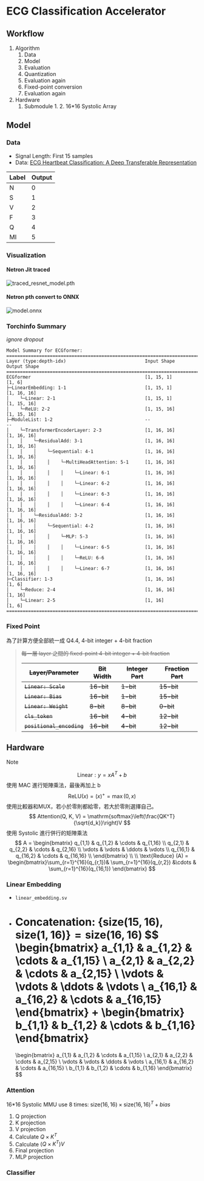 # ECG Classification Accelerator

## Workflow

1. Algorithm
   1. Data
   2. Model
   3. Evaluation 
   4. Quantization
   5. Evaluation again 
   6. Fixed-point conversion
   7. Evaluation again
2. Hardware
   1. Submodule 
      1. 
      2. 16*16 Systolic Array 

## Model

### Data

- Signal Length: First 15 samples
- Data: [ECG Heartbeat Classification: A Deep Transferable Representation](https://arxiv.org/abs/1805.00794)

| Label | Output |
| ----- | ------ |
| N     | 0      |
| S     | 1      |
| V     | 2      |
| F     | 3      |
| Q     | 4      |
| MI    | 5      |

### Visualization

#### Netron Jit traced

![traced_resnet_model.pth](https://raw.githubusercontent.com/frankxaio/markdwon-image/main/data/traced_resnet_model.pth.svg)



#### Netron pth ​convert to​ ONNX 

![model.onnx](https://raw.githubusercontent.com/frankxaio/markdwon-image/main/data/model.onnx.svg)

### Torchinfo Summary

*ignore dropout*

```text
Model Summary for ECGformer:
====================================================================================================
Layer (type:depth-idx)                             Input Shape               Output Shape
====================================================================================================
ECGformer                                          [1, 15, 1]                [1, 6]
├─LinearEmbedding: 1-1                             [1, 15, 1]                [1, 16, 16]
│    └─Linear: 2-1                                 [1, 15, 1]                [1, 15, 16]
│    └─ReLU: 2-2                                   [1, 15, 16]               [1, 15, 16]
├─ModuleList: 1-2                                  --                        --
│    └─TransformerEncoderLayer: 2-3                [1, 16, 16]               [1, 16, 16]
│    │    └─ResidualAdd: 3-1                       [1, 16, 16]               [1, 16, 16]
│    │    │    └─Sequential: 4-1                   [1, 16, 16]               [1, 16, 16]
│    │    │    │    └─MultiHeadAttention: 5-1      [1, 16, 16]               [1, 16, 16]
│    │    │    │    │    └─Linear: 6-1             [1, 16, 16]               [1, 16, 16]  
│    │    │    │    │    └─Linear: 6-2             [1, 16, 16]               [1, 16, 16]
│    │    │    │    │    └─Linear: 6-3             [1, 16, 16]               [1, 16, 16]
│    │    │    │    │    └─Linear: 6-4             [1, 16, 16]               [1, 16, 16]
│    │    └─ResidualAdd: 3-2                       [1, 16, 16]               [1, 16, 16]
│    │    │    └─Sequential: 4-2                   [1, 16, 16]               [1, 16, 16]
│    │    │    │    └─MLP: 5-3                     [1, 16, 16]               [1, 16, 16]
│    │    │    │    │    └─Linear: 6-5             [1, 16, 16]               [1, 16, 16]
│    │    │    │    │    └─ReLU: 6-6               [1, 16, 16]               [1, 16, 16]
│    │    │    │    │    └─Linear: 6-7             [1, 16, 16]               [1, 16, 16]
├─Classifier: 1-3                                  [1, 16, 16]               [1, 6]
│    └─Reduce: 2-4                                 [1, 16, 16]               [1, 16]
│    └─Linear: 2-5                                 [1, 16]                   [1, 6]
====================================================================================================
```

### Fixed Point 

為了計算方便全部統一成 Q4.4, 4-bit integer + 4-bit fraction

> ~~每一層 layer 之間的 fixed-point 4-bit integer + 4-bit fraction~~ 
>
> | ~~Layer/Parameter~~       | ~~Bit Width~~ | ~~Integer Part~~ | ~~Fraction Part~~ |
> | ------------------------- | ------------- | ---------------- | ----------------- |
> | ~~`Linear: Scale`~~       | ~~16-bit~~    | ~~1-bit~~        | ~~15-bit~~        |
> | ~~`Linear: Bias`~~        | ~~16-bit~~    | ~~1-bit~~        | ~~15-bit~~        |
> | ~~`Linear: Weight`~~      | ~~8-bit~~     | ~~8-bit~~        | ~~0-bit~~         |
> | ~~`cls_token`~~           | ~~16-bit~~    | ~~4-bit~~        | ~~12-bit~~        |
> | ~~`positional_encoding`~~ | ~~16-bit~~    | ~~4-bit~~        | ~~12-bit~~        |



## Hardware

> [!NOTE]
> $$
> \text{Linear}: y = xA^{T}+b
> $$
> 使用 MAC 進行矩陣乘法，最後再加上 b
> $$
> \mathrm{ReLU}(x) = (x)^+ = \max(0, x)
> $$
> 使用比較器和MUX，若小於零則都給零，若大於零則選擇自己。
> $$
> Attention(Q, K, V) = \mathrm{softmax}\left(\frac{QK^T}{\sqrt{d_k}}\right)V
> $$
> 使用 Systolic 進行併行的矩陣乘法
> $$
> A = \begin{bmatrix}
> q_{1,1} & q_{1,2} & \cdots & q_{1,16} \\
> q_{2,1} & q_{2,2} & \cdots & q_{2,16} \\
> \vdots  & \vdots  & \ddots & \vdots   \\
> q_{16,1} & q_{16,2} & \cdots & q_{16,16} \\
> \end{bmatrix} \\  \\
> \text{Reduce} (A) = \begin{bmatrix}\sum_{r=1}^{16}(q_{r,1})& \sum_{r=1}^{16}(q_{r,2}) &\cdots & \sum_{r=1}^{16}(q_{16,1}) \end{bmatrix}
> $$
> 

### Linear Embedding

- `linear_embedding.sv`  

- Concatenation: $\{\text{size}(15,16), \text{size}(1, 16)\}=\text{size}(16,16)$ 
  $$
  \begin{bmatrix}
  a_{1,1} & a_{1,2} & \cdots & a_{1,15} \\
  a_{2,1} & a_{2,2} & \cdots & a_{2,15} \\
  \vdots  & \vdots  & \ddots & \vdots   \\
  a_{16,1} & a_{16,2} & \cdots & a_{16,15}
  \end{bmatrix}
  +
  \begin{bmatrix}
  b_{1,1} & b_{1,2} & \cdots & b_{1,16}
  \end{bmatrix}
  =
  \begin{bmatrix}
  a_{1,1} & a_{1,2} & \cdots & a_{1,15} \\
  a_{2,1} & a_{2,2} & \cdots & a_{2,15} \\
  \vdots  & \vdots  & \ddots & \vdots   \\
  a_{16,1} & a_{16,2} & \cdots & a_{16,15} \\
  b_{1,1} & b_{1,2} & \cdots & b_{1,16}
  \end{bmatrix}
  $$
  

### Attention

16*16 Systolic MMU use 8 times: $\text{size}(16,16) \times \text{size}(16,16)^T + bias$

1. Q projection
2. K projection 
3. V projection
4. Calculate $Q\times K^T$
5. Calculate $(Q\times K^T)V$
6. Final projection
7. MLP projection

### Classifier



